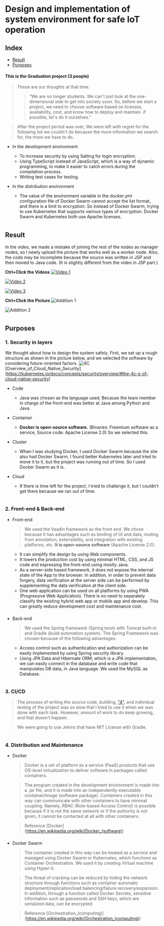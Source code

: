 # Design and implementation of system environment for safe IoT operation


## Index

- [Result](#result)
- [Purposes](#purposes)

#### This is the Graduation project (3 people)

  > These are our thoughts at that time.
  >> “We are no longer students. We can't just look at the one-dimensional side to get into society soon. So, before we start a project, we need to choose software based on licenses, availability, cost, and know how to deploy and maintain. if possible, let's do it ourselves."

  > After the project period was over, We were left with regret for the following list we couldn't do because the more information we search for, the more we have to do.

- In the development environment
  - To increase security by using Salting for login encryption.
  - Using TypeScript instead of JavaScript, which is a way of dynamic programming, to make it easier to catch errors during the compilation process.
  - Writing test cases for testing.

- In the distribution environment
  - The value of the environment variable in the docker.yml configuration file of Docker Swarm cannot accept the list format, and there is a limit to encryption. So instead of Docker Swarm, trying to use Kubernetes that supports various types of encryption. Docker Swarm and Kubernetes both use Apache licenses.

#

## Result
  In the video, we made a mistake of joining the rest of the nodes as manager nodes, so I newly upload the picture that works well as a worker node. Also, the code may be incomplete because the source was written in JSP and then moved to Java code. (It is slightly different from the video in JSP part.)

**Ctrl+Click the Videos**
[![Video 1](rsrc/Graduation_project_(1).gif)](https://youtu.be/Ky5RnD2LzeE)

[![Video 2](rsrc/Graduation_project_(2).gif)](https://youtu.be/NIk9ZxB-kcs)

[![Video 3](rsrc/Graduation_project_(3).gif)](https://youtu.be/mGXqDwWQtnA)

**Ctrl+Click the Picture**
![Addition 1](rsrc/Graduation_project_add_(1).png)

![Addition 2](rsrc/Graduation_project_add_(2).png)

#

## Purposes

### 1. Security in layers

We thought about how to design the system safely. First, we set up a rough structure as shown in the picture below, and we selected the software by considering future-oriented factors.
  ![4C](rsrc/4c.png)
    [Overview_of_Cloud_Native_Security] (<https://kubernetes.io/docs/concepts/security/overview/#the-4c-s-of-cloud-native-security>)

- Code
  - Java was chosen as the language used; Because the team member in charge of the front-end was better at Java among Python and Java.
  
- Container
  - **Docker is open-source software.** (Binaries: Freemium software as a service, Source code: Apache License 2.0)
    So we selected this.
  
- Cluster
  - When I was studying Docker, I used Docker Swarm because the site also had Docker Swarm. I found better Kubernetes later and tried to move it to it, but the project was running out of time. So I used Docker Swarm as it is.

- Cloud
  - If there is time left for the project, I tried to challenge it, but I couldn't get there because we ran out of time.


#

### 2. Front-end & Back-end

- Front-end
  > We used the Vaadin framework as the front end. We chose because it has advantages such as binding of UI and data, routing from annotation, extensibility, and integration with existing platforms, etc. **It is open-source software** (Apache License 2.0).
  - It can simplify the design by using Web components.
  - It lowers the production cost by using minimal HTML, CSS, and JS code and expressing the front-end using mostly Java.
  - As a server-side based framework, it does not expose the internal state of the App to the browser. In addition, in order to prevent data forgery, data verification at the server side can be performed by supplementing the data verification at the client side.
  - One web application can be used on all platforms by using PWA (Progressive Web Application). There is no need to separately classify the existing hybrid web app or mobile app and develop. This can greatly reduce development cost and maintenance cost.

###

- Back-end
  > We used the Spring framework (Spring boot) with Tomcat built-in and Gradle (build automation system). The Spring Framework was chosen because of the following advantages.
  - Access control such as authentication and authorization can be easily implemented by using Spring security library.
  - Using JPA Data and Hibernate ORM, which is a JPA implementation, we can easily connect in the database and write code that manipulates DB data, in Java language. We used the MySQL as Database.

#

### 3. CI/CD
  > The process of writing the source code, building, ["4"](#4-distribution-and-maintenance), and individual testing of the project was so slow that I tried to use it when we was done with each task. However, amount of work to do keep growing, and that doesn't happen.

  > We were going to use Jekins that have MIT License with Gradle.

#

### 4. Distribution and Maintenance

- Docker
  > Docker is a set of platform as a service (PaaS) products that use OS-level virtualization to deliver software in packages called containers.

  > The program created in the development environment is made into a .jar file, and it is made into an independently executable container/image (software package). Containers created in this way can communicate with other containers to have minimal coupling. Namely, RBAC (Role-based Access Control) is possible because if it is not the same network or if the authority is not given, it cannot be contacted at all with other containers.

  > Reference
    [Docker] (https://en.wikipedia.org/wiki/Docker_(software))

###

- Docker Swarm
  > The container created in this way can be treated as a service and managed using Docker Swarm or Kubernetes, which functions as Container Orchestration. We used it by creating Virtual machine using Hyper-V.

  > The threat of cracking can be reduced by hiding the network structure through functions such as container automatic deployment/replication/load balancing/failure recovery/expansion. In addition, through a function called Docker Secrets, sensitive information such as passwords and SSH keys, which are serialized data, can be encrypted.

  > Reference
  [Orchestration_(computing)] (https://en.wikipedia.org/wiki/Orchestration_(computing))

#